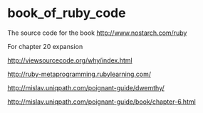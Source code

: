 book_of_ruby_code
=================

The source code for the book http://www.nostarch.com/ruby

For chapter 20 expansion

  http://viewsourcecode.org/why/index.html
  
  http://ruby-metaprogramming.rubylearning.com/
  
  http://mislav.uniqpath.com/poignant-guide/dwemthy/
  
  http://mislav.uniqpath.com/poignant-guide/book/chapter-6.html
